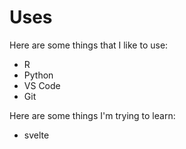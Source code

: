 # Uses

Here are some things that I like to use:

- R
- Python
- VS Code
- Git

Here are some things I'm trying to learn:

- svelte

